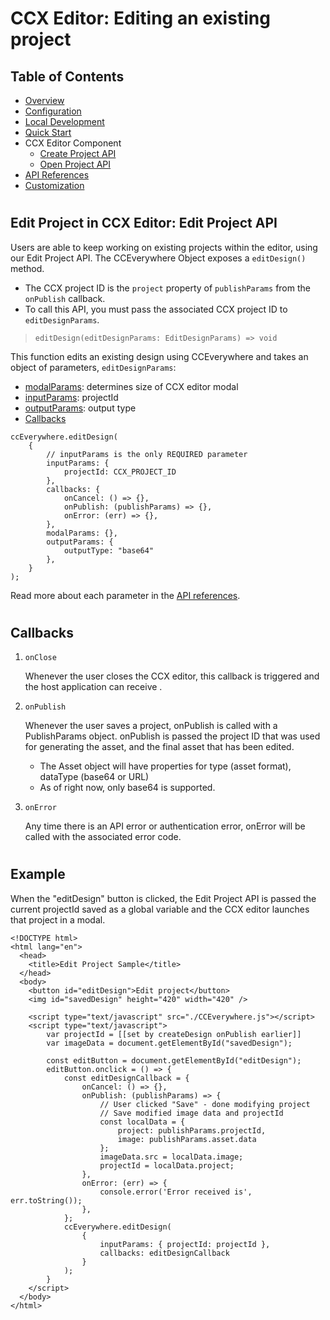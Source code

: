 # CCX Editor: Editing an existing project

## Table of Contents
* [Overview](../README.md)
* [Configuration](configuration.md)
* [Local Development](local_dev.md)
* [Quick Start](quickstart.md)
* CCX Editor Component
  * [Create Project API](create_project.md)
  * [Open Project API](edit_project.md)
* [API References](api_ref.md)
* [Customization](customization.md)
#
## Edit Project in CCX Editor: Edit Project API
Users are able to keep working on existing projects within the editor, using our Edit Project API. The CCEverywhere Object exposes a `editDesign()` method. 
* The CCX project ID is the `project` property of `publishParams` from the `onPublish` callback. 
* To call this API, you must pass the associated CCX project ID to `editDesignParams`.

>`editDesign(editDesignParams: EditDesignParams) => void`

This function edits an existing design using CCEverywhere and takes an object of parameters, `editDesignParams`:
* [modalParams](api_ref.md#modalparams): determines size of CCX editor modal
* [inputParams](api_ref.md#editinputparams): projectId
* [outputParams](api_ref.md#ccxoutputparams): output type
* [Callbacks](api_ref.md#callbacks) 

```
ccEverywhere.editDesign(
    {
        // inputParams is the only REQUIRED parameter
        inputParams: { 
            projectId: CCX_PROJECT_ID 
        },
        callbacks: {
            onCancel: () => {},
            onPublish: (publishParams) => {},
            onError: (err) => {},
        },
        modalParams: {},
        outputParams: { 
            outputType: "base64"
        },
    }
);
```
Read more about each parameter in the [API references](api_ref.md).
#
## Callbacks
1. `onClose` 
   
    Whenever the user closes the CCX editor, this callback is triggered and the host application can receive .
2. `onPublish` 

    Whenever the user saves a project, onPublish is called with a PublishParams object. onPublish is passed the project ID that was used for generating the asset, and the final asset that has been edited. 
      * The Asset object will have properties for type (asset format), dataType (base64 or URL) 
      * As of right now, only base64 is supported.

3. `onError` 

    Any time there is an API error or authentication error, onError will be called with the associated error code.

#
## Example
When the "editDesign" button is clicked, the Edit Project API is passed the current projectId saved as a global variable and the CCX editor launches that project in a modal.
```
<!DOCTYPE html>
<html lang="en">
  <head>
    <title>Edit Project Sample</title>
  </head>  
  <body>
    <button id="editDesign">Edit project</button>
    <img id="savedDesign" height="420" width="420" />

    <script type="text/javascript" src="./CCEverywhere.js"></script>
    <script type="text/javascript">
        var projectId = [[set by createDesign onPublish earlier]]
        var imageData = document.getElementById("savedDesign");

        const editButton = document.getElementById("editDesign");
        editButton.onclick = () => {
            const editDesignCallback = {
                onCancel: () => {},
                onPublish: (publishParams) => {
                    // User clicked "Save" - done modifying project
                    // Save modified image data and projectId 
                    const localData = { 
                        project: publishParams.projectId, 
                        image: publishParams.asset.data 
                    };
                    imageData.src = localData.image;
                    projectId = localData.project;
                },
                onError: (err) => {
                    console.error('Error received is', err.toString());
                },
            };
            ccEverywhere.editDesign(
                {
                    inputParams: { projectId: projectId },
                    callbacks: editDesignCallback
                }
            );
        }
    </script>
  </body> 
</html>
```

